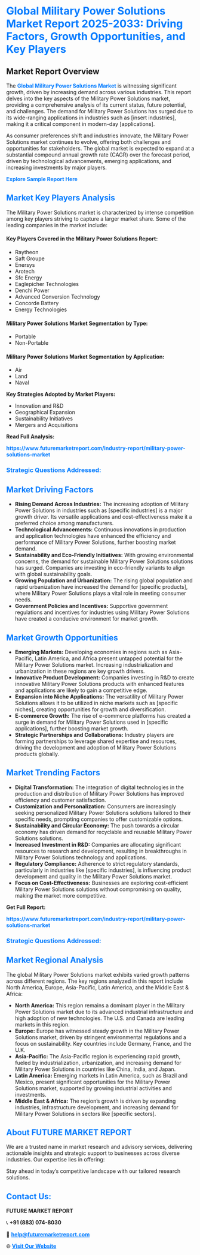 <h1 style="color: #007BFF;">Global Military Power Solutions Market Report 2025-2033: Driving Factors, Growth Opportunities, and Key Players</h1>

<section id="overview">
<h2>Market Report Overview</h2>
<p>The <a href="https://www.futuremarketreport.com/industry-report/military-power-solutions-market" style="color: #007BFF; text-decoration: none;"><strong>Global Military Power Solutions Market</strong></a> is witnessing significant growth, driven by increasing demand across various industries. This report delves into the key aspects of the Military Power Solutions market, providing a comprehensive analysis of its current status, future potential, and challenges. The demand for Military Power Solutions has surged due to its wide-ranging applications in industries such as [insert industries], making it a critical component in modern-day [applications].</p>
<p>As consumer preferences shift and industries innovate, the Military Power Solutions market continues to evolve, offering both challenges and opportunities for stakeholders. The global market is expected to expand at a substantial compound annual growth rate (CAGR) over the forecast period, driven by technological advancements, emerging applications, and increasing investments by major players.</p>
</section>

<section id="overview">
<p><a href="https://www.futuremarketreport.com/request-sample/reportId=104578" style="color: #007BFF; text-decoration: none;"><strong>Explore Sample Report Here</strong></a></p>
</section>

<section id="key-players">
<h2 style="color: #007BFF;">Market Key Players Analysis</h2>
<p>The Military Power Solutions market is characterized by intense competition among key players striving to capture a larger market share. Some of the leading companies in the market include:</p>
<h4>Key Players Covered in the Military Power Solutions Report:</h4>
<ul><li>Raytheon</li><li>Saft Groupe</li><li>Enersys</li><li>Arotech</li><li>Sfc Energy</li><li>Eaglepicher Technologies</li><li>Denchi Power</li><li>Advanced Conversion Technology</li><li>Concorde Battery</li><li>Energy Technologies</li></ul>
<h4>Military Power Solutions Market Segmentation by Type:</h4>
<ul><li>Portable</li><li>Non-Portable</li></ul>

<h4>Military Power Solutions Market Segmentation by Application:</h4>
<ul><li>Air</li><li>Land</li><li>Naval</li></ul>
<p><strong>Key Strategies Adopted by Market Players:</strong></p>
<ul>
<li>Innovation and R&D</li>
<li>Geographical Expansion</li>
<li>Sustainability Initiatives</li>
<li>Mergers and Acquisitions</li>
</ul>
</section>

<section>
<p><strong>Read Full Analysis: </strong></p><a href="https://www.futuremarketreport.com/industry-report/military-power-solutions-market" style="color: #007BFF; text-decoration: none;"><strong>https://www.futuremarketreport.com/industry-report/military-power-solutions-market</strong></a>
<h3 style="color: #007BFF;">Strategic Questions Addressed:</h3>
</section>

<section id="driving-factors">
<h2 style="color: #007BFF;">Market Driving Factors</h2>
<ul>
<li><strong>Rising Demand Across Industries:</strong> The increasing adoption of Military Power Solutions in industries such as [specific industries] is a major growth driver. Its versatile applications and cost-effectiveness make it a preferred choice among manufacturers.</li>
<li><strong>Technological Advancements:</strong> Continuous innovations in production and application technologies have enhanced the efficiency and performance of Military Power Solutions, further boosting market demand.</li>
<li><strong>Sustainability and Eco-Friendly Initiatives:</strong> With growing environmental concerns, the demand for sustainable Military Power Solutions solutions has surged. Companies are investing in eco-friendly variants to align with global sustainability goals.</li>
<li><strong>Growing Population and Urbanization:</strong> The rising global population and rapid urbanization have increased the demand for [specific products], where Military Power Solutions plays a vital role in meeting consumer needs.</li>
<li><strong>Government Policies and Incentives:</strong> Supportive government regulations and incentives for industries using Military Power Solutions have created a conducive environment for market growth.</li>
</ul>
</section>

<section id="growth-opportunities">
<h2 style="color: #007BFF;">Market Growth Opportunities</h2>
<ul>
<li><strong>Emerging Markets:</strong> Developing economies in regions such as Asia-Pacific, Latin America, and Africa present untapped potential for the Military Power Solutions market. Increasing industrialization and urbanization in these regions are key growth drivers.</li>
<li><strong>Innovative Product Development:</strong> Companies investing in R&D to create innovative Military Power Solutions products with enhanced features and applications are likely to gain a competitive edge.</li>
<li><strong>Expansion into Niche Applications:</strong> The versatility of Military Power Solutions allows it to be utilized in niche markets such as [specific niches], creating opportunities for growth and diversification.</li>
<li><strong>E-commerce Growth:</strong> The rise of e-commerce platforms has created a surge in demand for Military Power Solutions used in [specific applications], further boosting market growth.</li>
<li><strong>Strategic Partnerships and Collaborations:</strong> Industry players are forming partnerships to leverage shared expertise and resources, driving the development and adoption of Military Power Solutions products globally.</li>
</ul>
</section>

<section id="trending-factors">
<h2 style="color: #007BFF;">Market Trending Factors</h2>
<ul>
<li><strong>Digital Transformation:</strong> The integration of digital technologies in the production and distribution of Military Power Solutions has improved efficiency and customer satisfaction.</li>
<li><strong>Customization and Personalization:</strong> Consumers are increasingly seeking personalized Military Power Solutions solutions tailored to their specific needs, prompting companies to offer customizable options.</li>
<li><strong>Sustainability and Circular Economy:</strong> The push towards a circular economy has driven demand for recyclable and reusable Military Power Solutions solutions.</li>
<li><strong>Increased Investment in R&D:</strong> Companies are allocating significant resources to research and development, resulting in breakthroughs in Military Power Solutions technology and applications.</li>
<li><strong>Regulatory Compliance:</strong> Adherence to strict regulatory standards, particularly in industries like [specific industries], is influencing product development and quality in the Military Power Solutions market.</li>
<li><strong>Focus on Cost-Effectiveness:</strong> Businesses are exploring cost-efficient Military Power Solutions solutions without compromising on quality, making the market more competitive.</li>
</ul>
</section>

<section>
<p><strong>Get Full Report: </strong></p><a href="https://www.futuremarketreport.com/industry-report/military-power-solutions-market" style="color: #007BFF; text-decoration: none;"><strong>https://www.futuremarketreport.com/industry-report/military-power-solutions-market</strong></a>
<h3 style="color: #007BFF;">Strategic Questions Addressed:</h3>
</section>


<section id="regional-analysis">
<h2 style="color: #007BFF;">Market Regional Analysis</h2>
<p>The global Military Power Solutions market exhibits varied growth patterns across different regions. The key regions analyzed in this report include North America, Europe, Asia-Pacific, Latin America, and the Middle East & Africa:</p>
<ul>
<li><strong>North America:</strong> This region remains a dominant player in the Military Power Solutions market due to its advanced industrial infrastructure and high adoption of new technologies. The U.S. and Canada are leading markets in this region.</li>
<li><strong>Europe:</strong> Europe has witnessed steady growth in the Military Power Solutions market, driven by stringent environmental regulations and a focus on sustainability. Key countries include Germany, France, and the U.K.</li>
<li><strong>Asia-Pacific:</strong> The Asia-Pacific region is experiencing rapid growth, fueled by industrialization, urbanization, and increasing demand for Military Power Solutions in countries like China, India, and Japan.</li>
<li><strong>Latin America:</strong> Emerging markets in Latin America, such as Brazil and Mexico, present significant opportunities for the Military Power Solutions market, supported by growing industrial activities and investments.</li>
<li><strong>Middle East & Africa:</strong> The region’s growth is driven by expanding industries, infrastructure development, and increasing demand for Military Power Solutions in sectors like [specific sectors].</li>
</ul>
</section>

<footer>
<h2 style="color: #007BFF;">About FUTURE MARKET REPORT</h2>
<p>We are a trusted name in market research and advisory services, delivering actionable insights and strategic support to businesses across diverse industries. Our expertise lies in offering:</p>

<p>Stay ahead in today’s competitive landscape with our tailored research solutions.</p>

<h2 style="color: #007BFF;">Contact Us:</h2>
<p><strong>FUTURE MARKET REPORT</strong></p>
<p>📞 <strong>+91 (883) 074-8030</strong></p>
<p>📧 <strong><a href="mailto:help@futuremarketreport.com" style="color: #007BFF;">help@futuremarketreport.com</a></strong></p>
<p>🌐 <strong><a href="https://www.futuremarketreport.com/" style="color: #007BFF;">Visit Our Website</a></strong></p>
</footer>